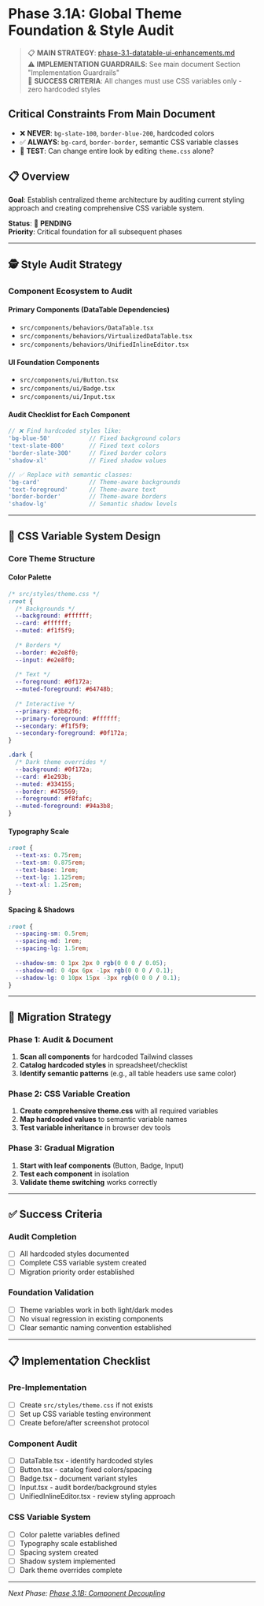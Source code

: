 # Phase 3.1A: Global Theme Foundation & Style Audit

> 📋 **MAIN STRATEGY**: [phase-3.1-datatable-ui-enhancements.md](phase-3.1-datatable-ui-enhancements.md)  
> ⚠️ **IMPLEMENTATION GUARDRAILS**: See main document Section "Implementation Guardrails"  
> 🎯 **SUCCESS CRITERIA**: All changes must use CSS variables only - zero hardcoded styles

## Critical Constraints From Main Document
- ❌ **NEVER**: `bg-slate-100`, `border-blue-200`, hardcoded colors
- ✅ **ALWAYS**: `bg-card`, `border-border`, semantic CSS variable classes
- 🎯 **TEST**: Can change entire look by editing `theme.css` alone?

## 📋 Overview

**Goal**: Establish centralized theme architecture by auditing current styling approach and creating comprehensive CSS variable system.

**Status**: 🔄 **PENDING**  
**Priority**: Critical foundation for all subsequent phases

---

## 🕵️ Style Audit Strategy

### **Component Ecosystem to Audit**

#### **Primary Components (DataTable Dependencies)**
- `src/components/behaviors/DataTable.tsx`
- `src/components/behaviors/VirtualizedDataTable.tsx` 
- `src/components/behaviors/UnifiedInlineEditor.tsx`

#### **UI Foundation Components**
- `src/components/ui/Button.tsx`
- `src/components/ui/Badge.tsx`
- `src/components/ui/Input.tsx`

#### **Audit Checklist for Each Component**
```typescript
// ❌ Find hardcoded styles like:
'bg-blue-50'           // Fixed background colors
'text-slate-800'       // Fixed text colors  
'border-slate-300'     // Fixed border colors
'shadow-xl'            // Fixed shadow values

// ✅ Replace with semantic classes:
'bg-card'              // Theme-aware backgrounds
'text-foreground'      // Theme-aware text
'border-border'        // Theme-aware borders
'shadow-lg'            // Semantic shadow levels
```

---

## 🎨 CSS Variable System Design

### **Core Theme Structure**

#### **Color Palette**
```css
/* src/styles/theme.css */
:root {
  /* Backgrounds */
  --background: #ffffff;
  --card: #ffffff;
  --muted: #f1f5f9;
  
  /* Borders */
  --border: #e2e8f0;
  --input: #e2e8f0;
  
  /* Text */
  --foreground: #0f172a;
  --muted-foreground: #64748b;
  
  /* Interactive */
  --primary: #3b82f6;
  --primary-foreground: #ffffff;
  --secondary: #f1f5f9;
  --secondary-foreground: #0f172a;
}

.dark {
  /* Dark theme overrides */
  --background: #0f172a;
  --card: #1e293b;
  --muted: #334155;
  --border: #475569;
  --foreground: #f8fafc;
  --muted-foreground: #94a3b8;
}
```

#### **Typography Scale**
```css
:root {
  --text-xs: 0.75rem;
  --text-sm: 0.875rem;
  --text-base: 1rem;
  --text-lg: 1.125rem;
  --text-xl: 1.25rem;
}
```

#### **Spacing & Shadows**
```css
:root {
  --spacing-sm: 0.5rem;
  --spacing-md: 1rem;
  --spacing-lg: 1.5rem;
  
  --shadow-sm: 0 1px 2px 0 rgb(0 0 0 / 0.05);
  --shadow-md: 0 4px 6px -1px rgb(0 0 0 / 0.1);
  --shadow-lg: 0 10px 15px -3px rgb(0 0 0 / 0.1);
}
```

---

## 🔄 Migration Strategy

### **Phase 1: Audit & Document**
1. **Scan all components** for hardcoded Tailwind classes
2. **Catalog hardcoded styles** in spreadsheet/checklist
3. **Identify semantic patterns** (e.g., all table headers use same color)

### **Phase 2: CSS Variable Creation**
1. **Create comprehensive theme.css** with all required variables
2. **Map hardcoded values** to semantic variable names
3. **Test variable inheritance** in browser dev tools

### **Phase 3: Gradual Migration**
1. **Start with leaf components** (Button, Badge, Input)
2. **Test each component** in isolation
3. **Validate theme switching** works correctly

---

## ✅ Success Criteria

### **Audit Completion**
- [ ] All hardcoded styles documented
- [ ] Complete CSS variable system created
- [ ] Migration priority order established

### **Foundation Validation**
- [ ] Theme variables work in both light/dark modes
- [ ] No visual regression in existing components
- [ ] Clear semantic naming convention established

---

## 📋 Implementation Checklist

### **Pre-Implementation**
- [ ] Create `src/styles/theme.css` if not exists
- [ ] Set up CSS variable testing environment
- [ ] Create before/after screenshot protocol

### **Component Audit**
- [ ] DataTable.tsx - identify hardcoded styles
- [ ] Button.tsx - catalog fixed colors/spacing  
- [ ] Badge.tsx - document variant styles
- [ ] Input.tsx - audit border/background styles
- [ ] UnifiedInlineEditor.tsx - review styling approach

### **CSS Variable System**
- [ ] Color palette variables defined
- [ ] Typography scale established
- [ ] Spacing system created
- [ ] Shadow system implemented
- [ ] Dark theme overrides complete

---

_Next Phase: [Phase 3.1B: Component Decoupling](phase-3.1b-component-decouple.md)_